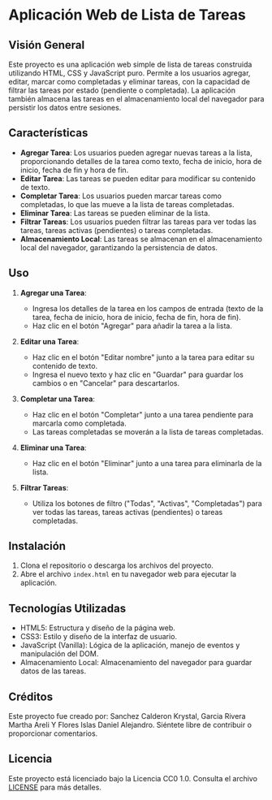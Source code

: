 # Aplicación Web de Lista de Tareas

## Visión General
Este proyecto es una aplicación web simple de lista de tareas construida utilizando HTML, CSS y JavaScript puro. Permite a los usuarios agregar, editar, marcar como completadas y eliminar tareas, con la capacidad de filtrar las tareas por estado (pendiente o completada). La aplicación también almacena las tareas en el almacenamiento local del navegador para persistir los datos entre sesiones.

## Características
- **Agregar Tarea**: Los usuarios pueden agregar nuevas tareas a la lista, proporcionando detalles de la tarea como texto, fecha de inicio, hora de inicio, fecha de fin y hora de fin.
- **Editar Tarea**: Las tareas se pueden editar para modificar su contenido de texto.
- **Completar Tarea**: Los usuarios pueden marcar tareas como completadas, lo que las mueve a la lista de tareas completadas.
- **Eliminar Tarea**: Las tareas se pueden eliminar de la lista.
- **Filtrar Tareas**: Los usuarios pueden filtrar las tareas para ver todas las tareas, tareas activas (pendientes) o tareas completadas.
- **Almacenamiento Local**: Las tareas se almacenan en el almacenamiento local del navegador, garantizando la persistencia de datos.

## Uso
1. **Agregar una Tarea**:
   - Ingresa los detalles de la tarea en los campos de entrada (texto de la tarea, fecha de inicio, hora de inicio, fecha de fin, hora de fin).
   - Haz clic en el botón "Agregar" para añadir la tarea a la lista.

2. **Editar una Tarea**:
   - Haz clic en el botón "Editar nombre" junto a la tarea para editar su contenido de texto.
   - Ingresa el nuevo texto y haz clic en "Guardar" para guardar los cambios o en "Cancelar" para descartarlos.

3. **Completar una Tarea**:
   - Haz clic en el botón "Completar" junto a una tarea pendiente para marcarla como completada.
   - Las tareas completadas se moverán a la lista de tareas completadas.

4. **Eliminar una Tarea**:
   - Haz clic en el botón "Eliminar" junto a una tarea para eliminarla de la lista.

5. **Filtrar Tareas**:
   - Utiliza los botones de filtro ("Todas", "Activas", "Completadas") para ver todas las tareas, tareas activas (pendientes) o tareas completadas.

## Instalación
1. Clona el repositorio o descarga los archivos del proyecto.
2. Abre el archivo `index.html` en tu navegador web para ejecutar la aplicación.

## Tecnologías Utilizadas
- HTML5: Estructura y diseño de la página web.
- CSS3: Estilo y diseño de la interfaz de usuario.
- JavaScript (Vanilla): Lógica de la aplicación, manejo de eventos y manipulación del DOM.
- Almacenamiento Local: Almacenamiento del navegador para guardar datos de las tareas.

## Créditos
Este proyecto fue creado por: Sanchez Calderon Krystal, Garcia Rivera Martha Areli Y Flores Islas Daniel Alejandro. Siéntete libre de contribuir o proporcionar comentarios.

## Licencia
Este proyecto está licenciado bajo la Licencia CC0 1.0. Consulta el archivo [LICENSE](LICENSE) para más detalles.

